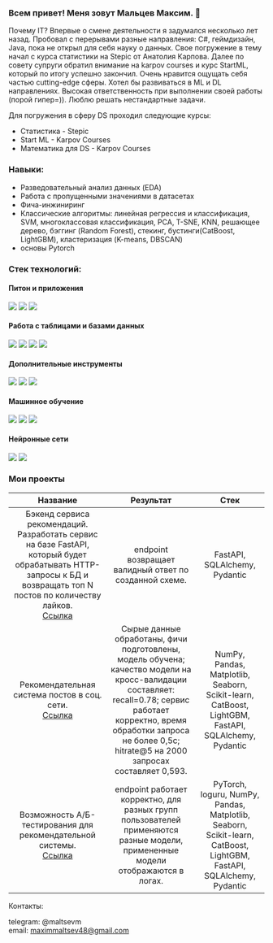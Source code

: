 ### Всем привет! Меня зовут Мальцев Максим. 👋

Почему IT? Впервые о смене деятельности я задумался несколько лет назад. Пробовал с перерывами разные направления: С#, геймдизайн, Java, пока не открыл для себя науку о данных. Свое погружение в тему начал с курса статистики на Stepic от Анатолия Карпова. Далее по совету супруги обратил внимание на karpov courses и курс StartML, который по итогу успешно закончил. Очень нравится ощущать себя частью cutting-edge сферы. Хотел бы развиваться в ML и DL направлениях.
Высокая ответственность при выполнении своей работы (порой гипер=)). Люблю решать нестандартные задачи.

Для погружения в сферу DS проходил следующие курсы:
- Статистика - Stepic
- Start ML - Karpov Courses
- Математика для DS - Karpov Courses

### Навыки:
- Разведовательный анализ данных (EDA)
- Работа с пропущенными значениями в датасетах
- Фича-инжиниринг
- Классические алгоритмы: линейная регрессия и классификация, SVM, многоклассовая классификация, PCA, T-SNE, KNN, решающее дерево, бэггинг (Random Forest), стекинг, бустинги(CatBoost, LightGBM), кластеризация (K-means, DBSCAN)
- основы Pytorch

### Стек технологий:
#### Питон и приложения
<img src="https://img.shields.io/badge/Python-3776AB?style=for-the-badge&logo=python&logoColor=FFA500"/> <img src="https://img.shields.io/badge/FastAPI-009688?style=for-the-badge&logo=fastapi&logoColor=white"/> <img src="https://img.shields.io/badge/requests-3776AB?style=for-the-badge"/>

#### Работа с таблицами и базами данных
<img src="https://img.shields.io/badge/pandas-150458?style=for-the-badge&logo=pandas&logoColor=FFA500"/> <img src="https://img.shields.io/badge/numpy-013243?style=for-the-badge&logo=numpy&logoColor=black"/> <img src="https://img.shields.io/badge/sql alchemy-D71F00?style=for-the-badge&logo=sqlalchemy&logoColor=black"/> <img src="https://img.shields.io/badge/postgresql-B0C4DE?style=for-the-badge&logo=postgresql&logoColor=4169E1"/>

#### Дополнительные инструменты
<img src="https://img.shields.io/badge/git-B0C4DE?style=for-the-badge&logo=git&logoColor=F05032"/> <img src="https://img.shields.io/badge/jupyter-B0C4DE?style=for-the-badge&logo=jupyter&logoColor=F37626"/> <img src="https://img.shields.io/badge/airflow-FF4500?style=for-the-badge&logo=apacheairflow&logoColor=black"/>

#### Машинное обучение
<img src="https://img.shields.io/badge/sklearn-3776AB?style=for-the-badge&logo=scikitlearn&logoColor=F7931E"/> <img src="https://img.shields.io/badge/catboost-FFA500?style=for-the-badge"/> <img src="https://img.shields.io/badge/lightgbm-228B22?style=for-the-badge"/>

#### Нейронные сети
<img src="https://img.shields.io/badge/pytorch-EE4C2C?style=for-the-badge&logo=pytorch&logoColor=black"/> <img src="https://img.shields.io/badge/hugging face-FFA500?style=for-the-badge"/>

### Мои проекты
| Название | Результат | Стек |
|:----------:|:-----------------:|:-------------:|
| Бэкенд сервиса рекомендаций. Разработать сервис на базе FastAPI, который будет обрабатывать HTTP-запросы к БД и возвращать топ N постов по количеству лайков. <br>[Ссылка](https://github.com/maltsev-m/backend_service) | endpoint возвращает валидный ответ по созданной схеме. | FastAPI, SQLAlchemy, Pydantic |
| Рекомендательная система постов в соц. сети. <br>[Ссылка](https://github.com/maltsev-m/recommender_system) | Сырые данные обработаны, фичи подготовлены, модель обучена; качество модели на кросс-валидации составляет: recall=0.78; сервис работает корректно, время обработки запроса не более 0,5с; hitrate@5 на 2000 запросах составляет 0,593. | NumPy, Pandas, Matplotlib, Seaborn, Scikit-learn, CatBoost, LightGBM, FastAPI, SQLAlchemy, Pydantic |
| Возможность А/Б-тестирования для рекомендательной системы. <br>[Ссылка](https://github.com/maltsev-m/ab_testing_for_recomender_system) | endpoint работает корректно, для разных групп пользователей применяются разные модели, примененные модели отображаются в логах. | PyTorch, loguru, NumPy, Pandas, Matplotlib, Seaborn, Scikit-learn, CatBoost, LightGBM, FastAPI, SQLAlchemy, Pydantic |

Контакты:

telegram: @maltsevm <br>
email: maximmaltsev48@gmail.com
